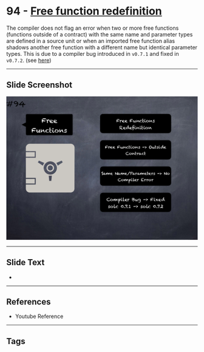 # 94 - [Free function redefinition](Free%20function%20redefinition.md)
The compiler does not flag an error when two or more free functions (functions outside of a contract) with the same name and parameter types are defined in a source unit or when an imported free function alias shadows another free function with a different name but identical parameter types. This is due to a compiler bug introduced in `v0.7.1` and fixed in `v0.7.2`. (see [here](https://docs.soliditylang.org/en/v0.8.9/bugs.html))

___
## Slide Screenshot
![094.png](../../images/pitfalls_and_best_practices101/094.png)
___
## Slide Text
- 
___
## References
- Youtube Reference
___
## Tags